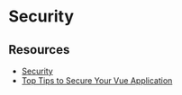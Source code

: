 # Security

## Resources

- [Security](https://vuejs.org/guide/best-practices/security.html)
- [Top Tips to Secure Your Vue Application](https://www.grapecity.com/blogs/top-tips-to-secure-your-vue-application)
